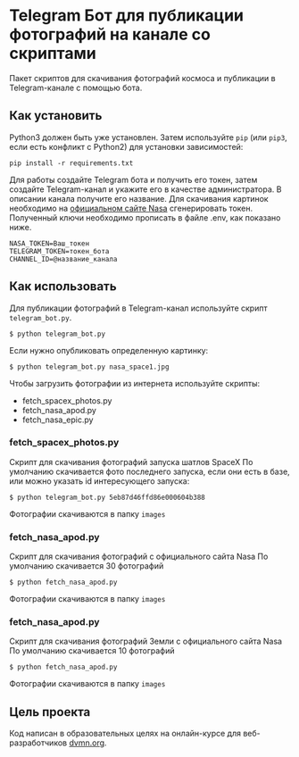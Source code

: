 # Telegram Бот для публикации фотографий на канале со скриптами
Пакет скриптов для скачивания фотографий космоса и публикации в Telegram-канале с помощью бота.

## Как установить
Python3 должен быть уже установлен.
Затем используйте `pip` (или `pip3`, если есть конфликт с Python2) для установки зависимостей:
```
pip install -r requirements.txt
```
Для работы создайте Telegram бота и получить его токен, затем создайте Telegram-канал и укажите его в качестве администратора. В описании канала получите его название.
Для скачивания картинок необходимо на [официальном сайте Nasa](https://api.nasa.gov/) сгенерировать токен.
Полученный ключи необходимо прописать в файле .env, как показано ниже.
```
NASA_TOKEN=Ваш_токен
TELEGRAM_TOKEN=токен_бота
CHANNEL_ID=@название_канала
```
## Как использовать
Для публикации фотографий в Telegram-канал используйте скрипт `telegram_bot.py`.
```
$ python telegram_bot.py
```
Если нужно опубликовать определенную картинку:
```
$ python telegram_bot.py nasa_space1.jpg
```
Чтобы загрузить фотографии из интернета используйте скрипты:

* fetch_spacex_photos.py
* fetch_nasa_apod.py
* fetch_nasa_epic.py

### fetch_spacex_photos.py
Cкрипт для скачивания фотографий запуска шатлов SpaceX
По умолчанию скачивается фото последнего запуска, если они есть в базе, или можно указать id интересующего запуска:
```
$ python telegram_bot.py 5eb87d46ffd86e000604b388
```
Фотографии скачиваются в папку `images`

### fetch_nasa_apod.py
Cкрипт для скачивания фотографий с официального сайта Nasa
По умолчанию скачивается 30 фотографий
```
$ python fetch_nasa_apod.py
```
Фотографии скачиваются в папку `images`

### fetch_nasa_apod.py
Скрипт для скачивания фотографий Земли с официального сайта Nasa
По умолчанию скачивается 10 фотографий
```
$ python fetch_nasa_apod.py
```
Фотографии скачиваются в папку `images`

## Цель проекта
Код написан в образовательных целях на онлайн-курсе для веб-разработчиков [dvmn.org](https://dvmn.org/).
